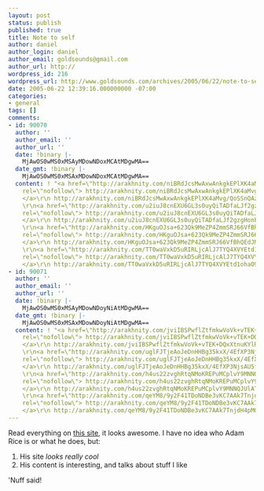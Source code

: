 ```yaml
---
layout: post
status: publish
published: true
title: Note to self
author: daniel
author_login: daniel
author_email: goldsounds@gmail.com
author_url: http://
wordpress_id: 216
wordpress_url: http://www.goldsounds.com/archives/2005/06/22/note-to-self/
date: 2005-06-22 12:39:16.000000000 -07:00
categories:
- general
tags: []
comments:
- id: 90070
  author: ''
  author_email: ''
  author_url: ''
  date: !binary |-
    MjAwOS0wMS0xMSAyMDowNDoxMCAtMDgwMA==
  date_gmt: !binary |-
    MjAwOS0wMS0xMSAxMDowNDoxMCAtMDgwMA==
  content: ! "<a href=\"http://arakhnity.com/niBRdJcsMwAxwAnkgkEPlXK4aMvg/QoSSnQAzwkPkAQBXJL0p1HFIAT5ee4XXCgS5e94Ra0mNPQgHce1wN4PAOtCX+GDyIhd\"
    rel=\"nofollow\"> http://arakhnity.com/niBRdJcsMwAxwAnkgkEPlXK4aMvg/QoSSnQAzwkPkAQBXJL0p1HFIAT5ee4XXCgS5e94Ra0mNPQgHce1wN4PAOtCX+GDyIhd
    </a>\r\n http://arakhnity.com/niBRdJcsMwAxwAnkgkEPlXK4aMvg/QoSSnQAzwkPkAQBXJL0p1HFIAT5ee4XXCgS5e94Ra0mNPQgHce1wN4PAOtCX+GDyIhd
    \r\n<a href=\"http://arakhnity.com/u2iuJ8cnEXU6GL3s0uyQiTADfaLJf2gzgHonF/iMZkFhPdqS9u0wFDI5p/t3urJEks5aTwMYItu2Jx8k9b2Rq+yi8ZosvU3H\"
    rel=\"nofollow\"> http://arakhnity.com/u2iuJ8cnEXU6GL3s0uyQiTADfaLJf2gzgHonF/iMZkFhPdqS9u0wFDI5p/t3urJEks5aTwMYItu2Jx8k9b2Rq+yi8ZosvU3H
    </a>\r\n http://arakhnity.com/u2iuJ8cnEXU6GL3s0uyQiTADfaLJf2gzgHonF/iMZkFhPdqS9u0wFDI5p/t3urJEks5aTwMYItu2Jx8k9b2Rq+yi8ZosvU3H
    \r\n<a href=\"http://arakhnity.com/HKguOJsa+623Qk9MeZP4ZmmSRJ66VfBhQEdJM/Het301geH12+xxKNi1Z+oZKM2BLC3HSoL8OQ6D8eoVFOz690PTYV83B+sQ\"
    rel=\"nofollow\"> http://arakhnity.com/HKguOJsa+623Qk9MeZP4ZmmSRJ66VfBhQEdJM/Het301geH12+xxKNi1Z+oZKM2BLC3HSoL8OQ6D8eoVFOz690PTYV83B+sQ
    </a>\r\n http://arakhnity.com/HKguOJsa+623Qk9MeZP4ZmmSRJ66VfBhQEdJM/Het301geH12+xxKNi1Z+oZKM2BLC3HSoL8OQ6D8eoVFOz690PTYV83B+sQ
    \r\n<a href=\"http://arakhnity.com/TT0waVxkD5uRIRLjcAlJ7TYQ4XVYEtd1ohaO9yVOyi7SJxPW1dwEmPPOD+s/lc99WIAdEwkI1TBBkpzA//uGOFIZCk8/CYzl\"
    rel=\"nofollow\"> http://arakhnity.com/TT0waVxkD5uRIRLjcAlJ7TYQ4XVYEtd1ohaO9yVOyi7SJxPW1dwEmPPOD+s/lc99WIAdEwkI1TBBkpzA//uGOFIZCk8/CYzl
    </a>\r\n http://arakhnity.com/TT0waVxkD5uRIRLjcAlJ7TYQ4XVYEtd1ohaO9yVOyi7SJxPW1dwEmPPOD+s/lc99WIAdEwkI1TBBkpzA//uGOFIZCk8/CYzl"
- id: 90071
  author: ''
  author_email: ''
  author_url: ''
  date: !binary |-
    MjAwOS0wMS0xMSAyMDowNDoyNiAtMDgwMA==
  date_gmt: !binary |-
    MjAwOS0wMS0xMSAxMDowNDoyNiAtMDgwMA==
  content: ! "<a href=\"http://arakhnity.com/jviIBSPwflZtfmkwVoVk+vTEK+DQxXtnuKYlRqY5JBhYG7eMe+KABPTSQYOcY/bzz9FSBGJ5lPD3L5pk/ZaEZ4evmSZ6kjsJ7UcY/p8Exi+QvcyoWJUN6A==\"
    rel=\"nofollow\"> http://arakhnity.com/jviIBSPwflZtfmkwVoVk+vTEK+DQxXtnuKYlRqY5JBhYG7eMe+KABPTSQYOcY/bzz9FSBGJ5lPD3L5pk/ZaEZ4evmSZ6kjsJ7UcY/p8Exi+QvcyoWJUN6A==
    </a>\r\n http://arakhnity.com/jviIBSPwflZtfmkwVoVk+vTEK+DQxXtnuKYlRqY5JBhYG7eMe+KABPTSQYOcY/bzz9FSBGJ5lPD3L5pk/ZaEZ4evmSZ6kjsJ7UcY/p8Exi+QvcyoWJUN6A==
    \r\n<a href=\"http://arakhnity.com/uglFJTjeAoJeDnHHBg35kxX/4EfXP3NjsAU5f9J3Ao3+B2z/IvQl4Y5WdRv7joOnehxXYBttoPCMfoYhqkGzRGd6vEfoQVwR+jpKy8yE2aHkMfAUUxysaw==\"
    rel=\"nofollow\"> http://arakhnity.com/uglFJTjeAoJeDnHHBg35kxX/4EfXP3NjsAU5f9J3Ao3+B2z/IvQl4Y5WdRv7joOnehxXYBttoPCMfoYhqkGzRGd6vEfoQVwR+jpKy8yE2aHkMfAUUxysaw==
    </a>\r\n http://arakhnity.com/uglFJTjeAoJeDnHHBg35kxX/4EfXP3NjsAU5f9J3Ao3+B2z/IvQl4Y5WdRv7joOnehxXYBttoPCMfoYhqkGzRGd6vEfoQVwR+jpKy8yE2aHkMfAUUxysaw==
    \r\n<a href=\"http://arakhnity.com/h4us22zvghRtqNMoKREPuMCplvY9MNNQJUlATJd/LLttXtkRwiAfGQJVyfevmWvStJcu6Jey2Gsi8TWTJQZWm8zIieRifSeMCojh9wkMoxtcPScmrx6rPw==\"
    rel=\"nofollow\"> http://arakhnity.com/h4us22zvghRtqNMoKREPuMCplvY9MNNQJUlATJd/LLttXtkRwiAfGQJVyfevmWvStJcu6Jey2Gsi8TWTJQZWm8zIieRifSeMCojh9wkMoxtcPScmrx6rPw==
    </a>\r\n http://arakhnity.com/h4us22zvghRtqNMoKREPuMCplvY9MNNQJUlATJd/LLttXtkRwiAfGQJVyfevmWvStJcu6Jey2Gsi8TWTJQZWm8zIieRifSeMCojh9wkMoxtcPScmrx6rPw==
    \r\n<a href=\"http://arakhnity.com/qeYM8/9y2F41TDoNDBe3vKC7AAk7TnjdH4pMGlEwm6oPEjpYHpj+fSy3YAnem1cdv7+OYPtB9JMeM2WkzbH4mtqhvYilrWKFJsLFohegKa+udeJcxIY6aw==\"
    rel=\"nofollow\"> http://arakhnity.com/qeYM8/9y2F41TDoNDBe3vKC7AAk7TnjdH4pMGlEwm6oPEjpYHpj+fSy3YAnem1cdv7+OYPtB9JMeM2WkzbH4mtqhvYilrWKFJsLFohegKa+udeJcxIY6aw==
    </a>\r\n http://arakhnity.com/qeYM8/9y2F41TDoNDBe3vKC7AAk7TnjdH4pMGlEwm6oPEjpYHpj+fSy3YAnem1cdv7+OYPtB9JMeM2WkzbH4mtqhvYilrWKFJsLFohegKa+udeJcxIY6aw=="
---
```

Read everything on <a href="http://crossroads.net/a/">this site</a>, it looks awesome. I have no idea who Adam Rice is or what he does, but:
<ol>
	<li>His site <em>looks really cool</em></li>
	<li>His content is interesting, and talks about stuff I like</li>
</ol>

'Nuff said!
